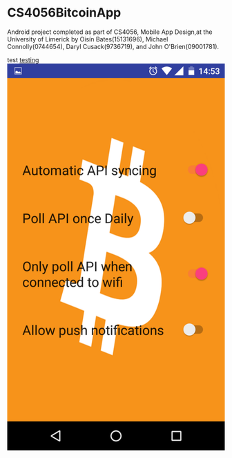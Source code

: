 # CS4056BitcoinApp

Android project completed as part of CS4056, Mobile App Design,at the University of Limerick by Oisín Bates(15131696), Michael Connolly(0744654), Daryl Cusack(9736719), and John O'Brien(09001781).


test
[testing](https://github.com/oisinBates/CS4056BitcoinApp/blob/master/screenshots/dummySettingsScreen.png)
![testing](https://github.com/oisinBates/CS4056BitcoinApp/blob/master/screenshots/dummySettingsScreen.png)
